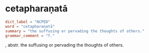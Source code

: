 # cetapharaṇatā

``` toml
dict_label = "NCPED"
word = "cetapharaṇatā"
summary = "the suffusing or pervading the thoughts of others."
grammar_comment = "f."
```

, abstr. the suffusing or pervading the thoughts of others.

